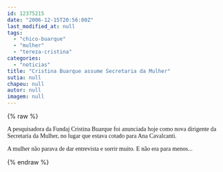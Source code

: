 ```yaml
---
id: 12375215
date: "2006-12-15T20:56:00Z"
last_modified_at: null
tags:
  - "chico-buarque"
  - "mulher"
  - "tereza-cristina"
categories:
  - "noticias"
title: "Cristina Buarque assume Secretaria da Mulher"
sutia: null
chapeu: null
autor: null
imagem: null
---
```

{% raw %}
<p><P><FONT face=Verdana>A pesquisadora da Fundaj Cristina Buarque foi anunciada hoje como nova dirigente da Secretaria da Mulher, no lugar que estava cotado para Ana Cavalcanti.</FONT></P></p>
<p><P><FONT face=Verdana>A mulher não parava de dar entrevista e sorrir muito. E não era para menos...</FONT></P> </p>
{% endraw %}